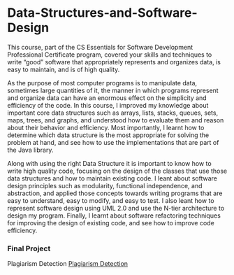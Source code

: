 # Data-Structures-and-Software-Design

This course, part of the CS Essentials for Software Development Professional Certificate program, covered your skills  and techniques to write “good” software that appropriately represents and organizes data, is easy to maintain, and is of high quality.

As the purpose of most computer programs is to manipulate data, sometimes large quantities of it, the manner in which programs represent and organize data can have an enormous effect on the simplicity and efficiency of the code. In this course, I improved my knowledge about important core data structures such as arrays, lists, stacks, queues, sets, maps, trees, and graphs, and understood how to evaluate them and reason about their behavior and efficiency. Most importantly, I learnt how to determine which data structure is the most appropriate for solving the problem at hand, and see how to use the implementations that are part of the Java library.

Along with using the right Data Structure it is important to know how to write high quality code, focusing on the design of the classes that use those data structures and how to maintain existing code. I leant about software design principles such as modularity, functional independence, and abstraction, and applied those concepts towards writing programs that are easy to understand, easy to modify, and easy to test. I also leant how to represent software design using UML 2.0 and use the N-tier architecture to design my program. Finally, I learnt about software refactoring techniques for improving the design of existing code, and see how to improve code efficiency.

### Final Project

Plagiarism Detection [Plagiarism Detection](https://github.com/ArpanR0Y/Data-Structures-and-Software-Design/tree/master/PlagiarismDetector)
